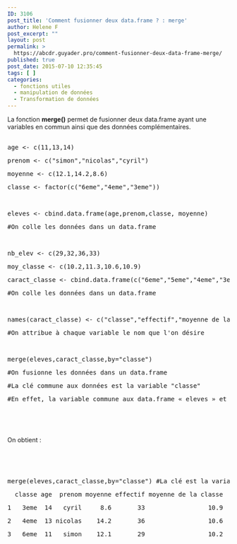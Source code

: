 ```yaml
---
ID: 3106
post_title: 'Comment fusionner deux data.frame ? : merge'
author: Helene F
post_excerpt: ""
layout: post
permalink: >
  https://abcdr.guyader.pro/comment-fusionner-deux-data-frame-merge/
published: true
post_date: 2015-07-10 12:35:45
tags: [ ]
categories:
  - fonctions utiles
  - manipulation de données
  - Transformation de données
---
```

<p>La fonction <b>merge()</b> permet de fusionner deux data.frame ayant une variables en commun ainsi que des données complémentaires.</p><p> <pre lang='rsplus'><br />age &lt;- c(11,13,14)</p><p>prenom &lt;- c("simon","nicolas","cyril")</p><p>moyenne &lt;- c(12.1,14.2,8.6)</p><p>classe &lt;- factor(c("6eme","4eme","3eme"))</p><p> </p><p>eleves &lt;- cbind.data.frame(age,prenom,classe, moyenne)</p><p>#On colle les données dans un data.frame</p><p> </p><p>nb_elev &lt;- c(29,32,36,33)</p><p>moy_classe &lt;- c(10.2,11.3,10.6,10.9)</p><p>caract_classe &lt;- cbind.data.frame(c("6eme","5eme","4eme","3eme"),nb_elev,moy_classe)</p><p>#On colle les données dans un data.frame</p><p> </p><p>names(caract_classe) &lt;- c("classe","effectif","moyenne de la classe")</p><p>#On attribue à chaque variable le nom que l'on désire</p><p> </p><p>merge(eleves,caract_classe,by="classe") </p><p>#On fusionne les données dans un data.frame</p><p>#La clé commune aux données est la variable "classe"</p><p>#En effet, la variable commune aux data.frame « eleves » et « caract_classe » est la variable classe.</p><p></pre> <br />  </p><p>On obtient :</p><p> </p><p> <pre lang='rsplus'><br /><br />merge(eleves,caract_classe,by="classe") #La clé est la variable "ville"</p><p>  classe age  prenom moyenne effectif moyenne de la classe</p><p>1   3eme  14   cyril     8.6       33                 10.9</p><p>2   4eme  13 nicolas    14.2       36                 10.6</p><p>3   6eme  11   simon    12.1       29                 10.2<br /> </pre>   </p><p> </p>